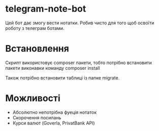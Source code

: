 # telegram-note-bot
Цей бот дає змогу вести нотатки. Робив чисто для того щоб освоїти роботу з телеграм ботами.

# Встановлення
Скрипт використовує composer пакети, тобто потрібно встановити пакети виконавки команду
    composer install
<p>Також потрібно встановити таблиці із папке migrate.</p>

# Можливості
- Абсолютно непотрібна фуеція нотаток
- Скорочення посилань
- Курси валют (Goverla, PrivatBank API)
    
 
